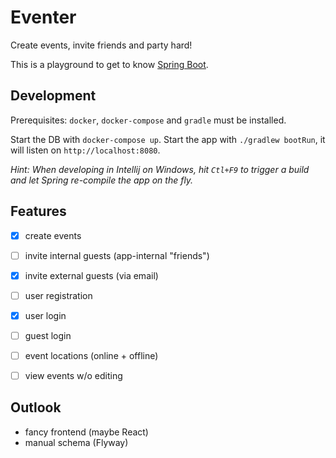 # Eventer

Create events, invite friends and party hard!

This is a playground to get to know [Spring Boot](https://spring.io).


## Development

Prerequisites: `docker`, `docker-compose` and `gradle` must be installed.

Start the DB with `docker-compose up`.
Start the app with `./gradlew bootRun`, it will listen on `http://localhost:8080`.

_Hint: When developing in Intellij on Windows, hit `Ctl+F9` to trigger a build and let Spring re-compile the app on the fly._


## Features

- [x] create events
- [ ] invite internal guests (app-internal "friends")
- [x] invite external guests (via email)
- [ ] user registration
- [x] user login
- [ ] guest login
- [ ] event locations (online + offline)
- [ ] view events w/o editing


## Outlook

* fancy frontend (maybe React)
* manual schema (Flyway)